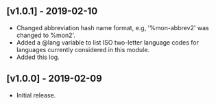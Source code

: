 ## [v1.0.1] - 2019-02-10
- Changed abbreviation hash name format, e.g,
  '%mon-abbrev2' was changed to %mon2'.
- Added a @lang variable to list ISO two-letter language
  codes for languages currently considered in this
  module.
- Added this log.

## [v1.0.0] - 2019-02-09
- Initial release.
